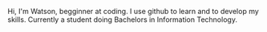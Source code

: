 Hi, I'm Watson,
begginner at coding.
I use github to learn and to develop my skills. 
Currently a student doing Bachelors in Information Technology.
 
